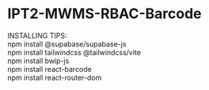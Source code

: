 # IPT2-MWMS-RBAC-Barcode

INSTALLING TIPS: <br/>
npm install @supabase/supabase-js <br/>
npm install tailwindcss @tailwindcss/vite <br/>
npm install bwip-js <br/>
npm install react-barcode <br/>
npm install react-router-dom <br/>



